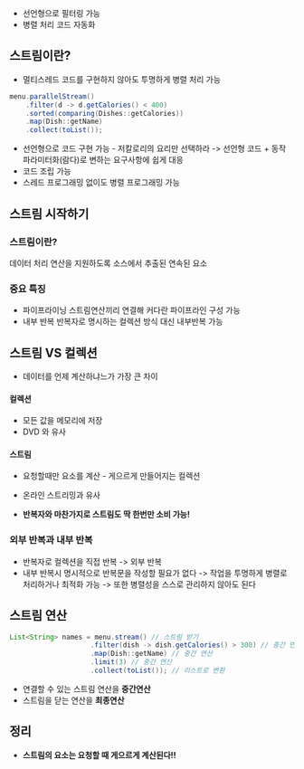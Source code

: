- 선언형으로 필터링 가능
- 병렬 처리 코드 자동화
## 스트림이란?
- 멀티스레드 코드를 구현하지 않아도 투명하게 병렬 처리 가능
```java
menu.parallelStream()
	.filter(d -> d.getCalories() < 400)
	.sorted(comparing(Dishes::getCalories))
	.map(Dish::getName)
	.collect(toList());
```
- 선언형으로 코드 구현 가능 - 저칼로리의 요리만 선택하라
  -> 선언형 코드 + 동작 파라미터화(람다)로 변하는 요구사항에 쉽게 대응
- 코드 조립 가능
- 스레드 프로그래밍 없이도 병렬 프로그래밍 가능
## 스트림 시작하기
### 스트림이란?
데이터 처리 연산을 지원하도록 소스에서 추출된 연속된 요소
### 중요 특징
- 파이프라이닝
  스트림연산끼리 연결해 커다란 파이프라인 구성 가능
- 내부 반복
  반복자로 명시하는 컬렉션 방식 대신 내부반복 가능
## 스트림 VS 컬렉션
- 데이터를 언제 계산하냐느가 가장 큰 차이
#### 컬렉션
- 모든 값을 메모리에 저장
- DVD 와 유사
#### 스트림
- 요청할때만 요소를 계산 - 게으르게 만들어지는 컬렉션
- 온라인 스트리밍과 유사

- **반복자와 마찬가지로 스트림도 딱 한번만 소비 가능!**
### 외부 반복과 내부 반복
- 반복자로 컬렉션을 직접 반복 -> 외부 반복
- 내부 반복시 명시적으로 반복문을 작성할 필요가 없다
  -> 작업을 투명하게 병렬로 처리하거나 최적화 가능
  -> 또한 병렬성을 스스로 관리하지 않아도 된다
## 스트림 연산
```java
List<String> names = menu.stream() // 스트림 받기
					.filter(dish -> dish.getCalories() > 300) // 중간 연산
					.map(Dish::getName) // 중간 연산
					.limit(3) // 중간 연산
					.collect(toList()); // 리스트로 변환
```
- 연결할 수 있는 스트림 연산을 **중간연산**
- 스트림을 닫는 연산을 **최종연산**
## 정리
- **스트림의 요소는 요청할 때 게으르게 계산된다!!**